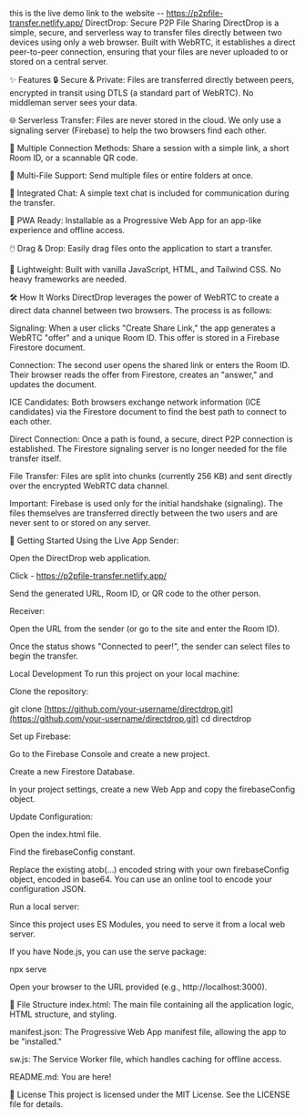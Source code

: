 this is the live demo link to the website -- https://p2pfile-transfer.netlify.app/
DirectDrop: Secure P2P File Sharing
DirectDrop is a simple, secure, and serverless way to transfer files directly between two devices using only a web browser. Built with WebRTC, it establishes a direct peer-to-peer connection, ensuring that your files are never uploaded to or stored on a central server.

✨ Features
🔒 Secure & Private: Files are transferred directly between peers, encrypted in transit using DTLS (a standard part of WebRTC). No middleman server sees your data.

🌐 Serverless Transfer: Files are never stored in the cloud. We only use a signaling server (Firebase) to help the two browsers find each other.

🔗 Multiple Connection Methods: Share a session with a simple link, a short Room ID, or a scannable QR code.

📁 Multi-File Support: Send multiple files or entire folders at once.

💬 Integrated Chat: A simple text chat is included for communication during the transfer.

📱 PWA Ready: Installable as a Progressive Web App for an app-like experience and offline access.

🖱️ Drag & Drop: Easily drag files onto the application to start a transfer.

🚀 Lightweight: Built with vanilla JavaScript, HTML, and Tailwind CSS. No heavy frameworks are needed.

🛠️ How It Works
DirectDrop leverages the power of WebRTC to create a direct data channel between two browsers. The process is as follows:

Signaling: When a user clicks "Create Share Link," the app generates a WebRTC "offer" and a unique Room ID. This offer is stored in a Firebase Firestore document.

Connection: The second user opens the shared link or enters the Room ID. Their browser reads the offer from Firestore, creates an "answer," and updates the document.

ICE Candidates: Both browsers exchange network information (ICE candidates) via the Firestore document to find the best path to connect to each other.

Direct Connection: Once a path is found, a secure, direct P2P connection is established. The Firestore signaling server is no longer needed for the file transfer itself.

File Transfer: Files are split into chunks (currently 256 KB) and sent directly over the encrypted WebRTC data channel.

Important: Firebase is used only for the initial handshake (signaling). The files themselves are transferred directly between the two users and are never sent to or stored on any server.

🚀 Getting Started
Using the Live App
Sender:

Open the DirectDrop web application.

Click - https://p2pfile-transfer.netlify.app/

Send the generated URL, Room ID, or QR code to the other person.

Receiver:

Open the URL from the sender (or go to the site and enter the Room ID).

Once the status shows "Connected to peer!", the sender can select files to begin the transfer.

Local Development
To run this project on your local machine:

Clone the repository:

git clone [https://github.com/your-username/directdrop.git](https://github.com/your-username/directdrop.git)
cd directdrop

Set up Firebase:

Go to the Firebase Console and create a new project.

Create a new Firestore Database.

In your project settings, create a new Web App and copy the firebaseConfig object.

Update Configuration:

Open the index.html file.

Find the firebaseConfig constant.

Replace the existing atob(...) encoded string with your own firebaseConfig object, encoded in base64. You can use an online tool to encode your configuration JSON.

Run a local server:

Since this project uses ES Modules, you need to serve it from a local web server.

If you have Node.js, you can use the serve package:

npx serve

Open your browser to the URL provided (e.g., http://localhost:3000).

📁 File Structure
index.html: The main file containing all the application logic, HTML structure, and styling.

manifest.json: The Progressive Web App manifest file, allowing the app to be "installed."

sw.js: The Service Worker file, which handles caching for offline access.

README.md: You are here!

📜 License
This project is licensed under the MIT License. See the LICENSE file for details.
